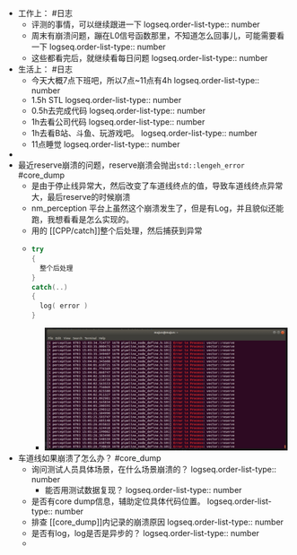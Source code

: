 - 工作上： #日志
	- 评测的事情，可以继续跟进一下
	  logseq.order-list-type:: number
	- 周末有崩溃问题，蹦在L0信号函数那里，不知道怎么回事儿，可能需要看一下
	  logseq.order-list-type:: number
	- 这些都看完后，就继续看每日问题
	  logseq.order-list-type:: number
- 生活上： #日志
	- 今天大概7点下班吧，所以7点~11点有4h
	  logseq.order-list-type:: number
	- 1.5h STL
	  logseq.order-list-type:: number
	- 0.5h去完成代码
	  logseq.order-list-type:: number
	- 1h去看公司代码
	  logseq.order-list-type:: number
	- 1h去看B站、斗鱼、玩游戏吧。
	  logseq.order-list-type:: number
	- 11点睡觉
	  logseq.order-list-type:: number
-
- 最近reserve崩溃的问题，reserve崩溃会抛出`std::lengeh_error` #core_dump
	- 是由于停止线异常大，然后改变了车道线终点的值，导致车道线终点异常大，最后reserve的时候崩溃
	- nm_perception 平台上虽然这个崩溃发生了，但是有Log，并且貌似还能跑，我想看看是怎么实现的。
	- 用的 [[CPP/catch]]整个后处理，然后捕获到异常
	- ```cpp
	  try
	  {
	  	整个后处理
	  }
	  catch(..)
	  {
	  	log( error )
	  }
	  ```
		- ![img_v3_02hd_ab99f520-cc19-43ed-a7ac-95f3d801013g.jpg](../assets/img_v3_02hd_ab99f520-cc19-43ed-a7ac-95f3d801013g_1733713034940_0.jpg)
- 车道线如果崩溃了怎么办？ #core_dump
	- 询问测试人员具体场景，在什么场景崩溃的？
	  logseq.order-list-type:: number
		- 能否用测试数据复现？
		  logseq.order-list-type:: number
	- 是否有core dump信息，辅助定位具体代码位置。
	  logseq.order-list-type:: number
	- 排查 [[core_dump]]内记录的崩溃原因
	  logseq.order-list-type:: number
	- 是否有log，log是否是异步的？
	  logseq.order-list-type:: number
	-
